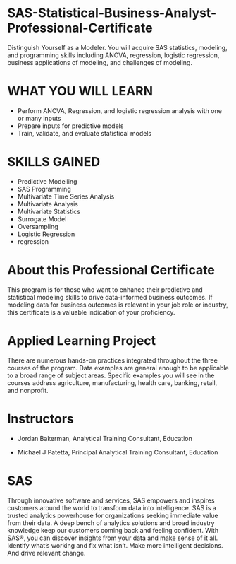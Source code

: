 # SAS-Statistical-Business-Analyst-Professional-Certificate
Distinguish Yourself as a Modeler. You will acquire SAS statistics, modeling, and programming skills including ANOVA, regression, logistic regression, business applications of modeling, and challenges of modeling.



# WHAT YOU WILL LEARN
* Perform ANOVA, Regression, and logistic regression analysis with one or many inputs
* Prepare inputs for predictive models
* Train, validate, and evaluate statistical models



# SKILLS GAINED
* Predictive Modelling
* SAS Programming
* Multivariate Time Series Analysis
* Multivariate Analysis
* Multivariate Statistics
* Surrogate Model
* Oversampling
* Logistic Regression
* regression

# About this Professional Certificate
This program is for those who want to enhance their predictive and statistical modeling skills to drive data-informed business outcomes. If modeling data for business outcomes is relevant in your job role or industry, this certificate is a valuable indication of your proficiency.       

# Applied Learning Project
There are numerous hands-on practices integrated throughout the three courses of the program. Data examples are general enough to be applicable to a broad range of subject areas. Specific examples you will see in the courses address agriculture, manufacturing, health care, banking, retail, and nonprofit.

# Instructors
* Jordan Bakerman,
Analytical Training Consultant,
Education

* Michael J Patetta,
Principal Analytical Training Consultant,
Education


# SAS
Through innovative software and services, SAS empowers and inspires customers around the world to transform data into intelligence. SAS is a trusted analytics powerhouse for organizations seeking immediate value from their data. A deep bench of analytics solutions and broad industry knowledge keep our customers coming back and feeling confident. With SAS®, you can discover insights from your data and make sense of it all. Identify what’s working and fix what isn’t. Make more intelligent decisions. And drive relevant change.



